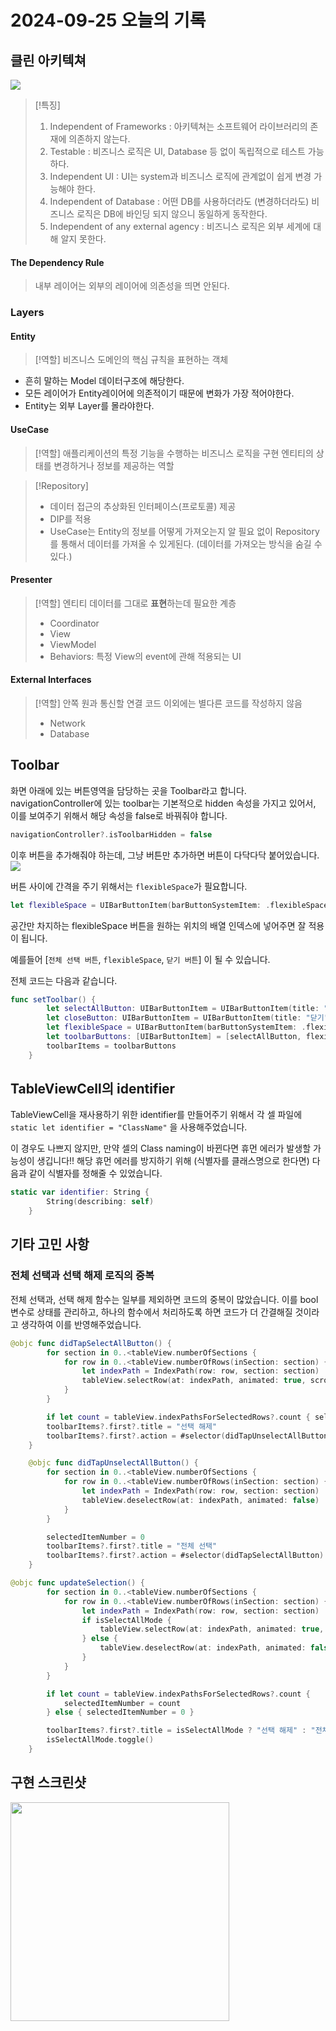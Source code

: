 # 2024-09-25 오늘의 기록

## 클린 아키텍쳐

![](https://i.imgur.com/u90xCKm.png)

> [!특징]
>
> 1. Independent of Frameworks : 아키텍쳐는 소프트웨어 라이브러리의 존재에 의존하지 않는다.
> 2. Testable : 비즈니스 로직은 UI, Database 등 없이 독립적으로 테스트 가능하다.
> 3. Independent UI : UI는 system과 비즈니스 로직에 관계없이 쉽게 변경 가능해야 한다.
> 4. Independent of Database : 어떤 DB를 사용하더라도 (변경하더라도) 비즈니스 로직은 DB에 바인딩 되지 않으니 동일하게 동작한다.
> 5. Independent of any external agency : 비즈니스 로직은 외부 세계에 대해 알지 못한다.

#### The Dependency Rule

> 내부 레이어는 외부의 레이어에 의존성을 띄면 안된다.

### Layers

#### Entity

> [!역할]
> 비즈니스 도메인의 핵심 규칙을 표현하는 객체

- 흔히 말하는 Model 데이터구조에 해당한다.
- 모든 레이어가 Entity레이어에 의존적이기 때문에 변화가 가장 적어야한다.
- Entity는 외부 Layer를 몰라야한다.

#### UseCase

> [!역할]
> 애플리케이션의 특정 기능을 수행하는 비즈니스 로직을 구현
> 엔티티의 상태를 변경하거나 정보를 제공하는 역할

> [!Repository]
>
> - 데이터 접근의 추상화된 인터페이스(프로토콜) 제공
> - DIP를 적용
> - UseCase는 Entity의 정보를 어떻게 가져오는지 알 필요 없이 Repository를 통해서 데이터를 가져올 수 있게된다. (데이터를 가져오는 방식을 숨길 수 있다.)

#### Presenter

> [!역할]
> 엔티티 데이터를 그대로 **표현**하는데 필요한 계층
>
> - Coordinator
> - View
> - ViewModel
> - Behaviors: 특정 View의 event에 관해 적용되는 UI

#### External Interfaces

> [!역할]
> 안쪽 원과 통신할 연결 코드 이외에는 별다른 코드를 작성하지 않음
>
> - Network
> - Database

## Toolbar

화면 아래에 있는 버튼영역을 담당하는 곳을 Toolbar라고 합니다.
navigationController에 있는 toolbar는 기본적으로 hidden 속성을 가지고 있어서,
이를 보여주기 위해서 해당 속성을 false로 바꿔줘야 합니다.

```swift
navigationController?.isToolbarHidden = false
```

이후 버튼을 추가해줘야 하는데, 그냥 버튼만 추가하면 버튼이 다닥다닥 붙어있습니다.
![](https://i.imgur.com/CIbFTXB.png)

버튼 사이에 간격을 주기 위해서는 `flexibleSpace`가 필요합니다.

```swift
let flexibleSpace = UIBarButtonItem(barButtonSystemItem: .flexibleSpace, target: self, action: nil)
```

공간만 차지하는 flexibleSpace 버튼을 원하는 위치의 배열 인덱스에 넣어주면 잘 적용이 됩니다.

예를들어 [`전체 선택 버튼`, `flexibleSpace`, `닫기 버튼`] 이 될 수 있습니다.

전체 코드는 다음과 같습니다.

```swift
func setToolbar() {
        let selectAllButton: UIBarButtonItem = UIBarButtonItem(title: "전체 선택", style: .plain, target: self, action: nil)
        let closeButton: UIBarButtonItem = UIBarButtonItem(title: "닫기", style: .plain, target: self, action: nil)
        let flexibleSpace = UIBarButtonItem(barButtonSystemItem: .flexibleSpace, target: self, action: nil)
        let toolbarButtons: [UIBarButtonItem] = [selectAllButton, flexibleSpace, closeButton]
        toolbarItems = toolbarButtons
    }
```

## TableViewCell의 identifier

TableViewCell을 재사용하기 위한 identifier를 만들어주기 위해서 각 셀 파일에 `static let identifier = "ClassName"` 을 사용해주었습니다.

이 경우도 나쁘지 않지만, 만약 셀의 Class naming이 바뀐다면 휴먼 에러가 발생할 가능성이 생깁니다!!
해당 휴먼 에러를 방지하기 위해 (식별자를 클래스명으로 한다면) 다음과 같이 식별자를 정해줄 수 있었습니다.

```swift
static var identifier: String {
        String(describing: self)
    }
```

## 기타 고민 사항

### 전체 선택과 선택 해제 로직의 중복

전체 선택과, 선택 해제 함수는 일부를 제외하면 코드의 중복이 많았습니다.
이를 bool 변수로 상태를 관리하고, 하나의 함수에서 처리하도록 하면 코드가 더 간결해질 것이라고 생각하여 이를 반영해주었습니다.

```swift
@objc func didTapSelectAllButton() {
        for section in 0..<tableView.numberOfSections {
            for row in 0..<tableView.numberOfRows(inSection: section) {
                let indexPath = IndexPath(row: row, section: section)
                tableView.selectRow(at: indexPath, animated: true, scrollPosition: .none)
            }
        }

        if let count = tableView.indexPathsForSelectedRows?.count { selectedItemNumber = count }
        toolbarItems?.first?.title = "선택 해제"
        toolbarItems?.first?.action = #selector(didTapUnselectAllButton)
    }

    @objc func didTapUnselectAllButton() {
        for section in 0..<tableView.numberOfSections {
            for row in 0..<tableView.numberOfRows(inSection: section) {
                let indexPath = IndexPath(row: row, section: section)
                tableView.deselectRow(at: indexPath, animated: false)
            }
        }

        selectedItemNumber = 0
        toolbarItems?.first?.title = "전체 선택"
        toolbarItems?.first?.action = #selector(didTapSelectAllButton)
    }
```

```swift
@objc func updateSelection() {
        for section in 0..<tableView.numberOfSections {
            for row in 0..<tableView.numberOfRows(inSection: section) {
                let indexPath = IndexPath(row: row, section: section)
                if isSelectAllMode {
                    tableView.selectRow(at: indexPath, animated: true, scrollPosition: .none)
                } else {
                    tableView.deselectRow(at: indexPath, animated: false)
                }
            }
        }

        if let count = tableView.indexPathsForSelectedRows?.count {
            selectedItemNumber = count
        } else { selectedItemNumber = 0 }

        toolbarItems?.first?.title = isSelectAllMode ? "선택 해제" : "전체 선택"
        isSelectAllMode.toggle()
    }
```

## 구현 스크린샷

<img src="https://i.imgur.com/0E8K9US.gif" width="350" />

